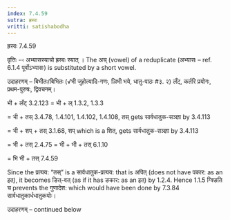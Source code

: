 ```yaml
---
index: 7.4.59
sutra: ह्रस्वः
vritti: satishabodha
---
```



 ह्रस्वः 7.4.59 

वृत्तिः --ः अभ्‍यासस्याचो ह्रस्‍वः स्‍यात् । The अच् (vowel) of a reduplicate (अभ्यासः – ref. 6.1.4 पूर्वोऽभ्यासः) is substituted by a short vowel. 


उदाहरणम् – बिभीतः/बिभितः (√भी जुहोत्यादि-गणः, ञिभी भये, धातु-पाठः #३. २) लँट्, कर्तरि प्रयोगः, प्रथम-पुरुषः, द्विवचनम्। 


भी + लँट् 3.2.123 = भी + ल् 1.3.2, 1.3.3 

= भी + तस् 3.4.78, 1.4.101, 1.4.102, 1.4.108, तस् gets सार्वधातुक-सञ्ज्ञा by 3.4.113 

= भी + शप् + तस् 3.1.68, शप् which is a शित्, gets सार्वधातुक-सञ्ज्ञा by 3.4.113 

= भी + तस् 2.4.75 = भी + भी + तस् 6.1.10 

= भि भी + तस् 7.4.59 

Since the प्रत्यय: “तस्” is a सार्वधातुक-प्रत्यय: that is अपित् (does not have पकार: as an इत्), it becomes ङित्-वत् (as if it has ङकार: as an इत्) by 1.2.4. Hence 1.1.5 ग्क्ङिति च prevents the गुणादेश: which would have been done by 7.3.84 सार्वधातुकार्धधातुकयोः। 


उदाहरणम् – continued below 


